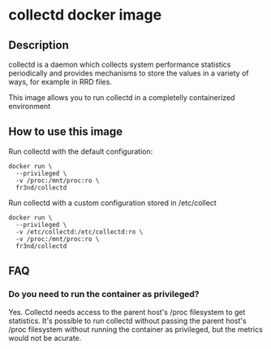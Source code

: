 # collectd docker image

## Description

collectd is a daemon which collects system performance statistics periodically
and provides mechanisms to store the values in a variety of ways, for example 
in RRD files.

This image allows you to run collectd in a completelly containerized
environment

## How to use this image

Run collectd with the default configuration:

```
docker run \
  --privileged \
  -v /proc:/mnt/proc:ro \
  fr3nd/collectd
```

Run collectd with a custom configuration stored in /etc/collect

```
docker run \
  --privileged \
  -v /etc/collectd:/etc/collectd:ro \
  -v /proc:/mnt/proc:ro \
  fr3nd/collectd
```

## FAQ

### Do you need to run the container as privileged?

Yes. Collectd needs access to the parent host's /proc filesystem to get
statistics. It's possible to run collectd without passing the parent host's
/proc filesystem without running the container as privileged, but the metrics
would not be acurate.


